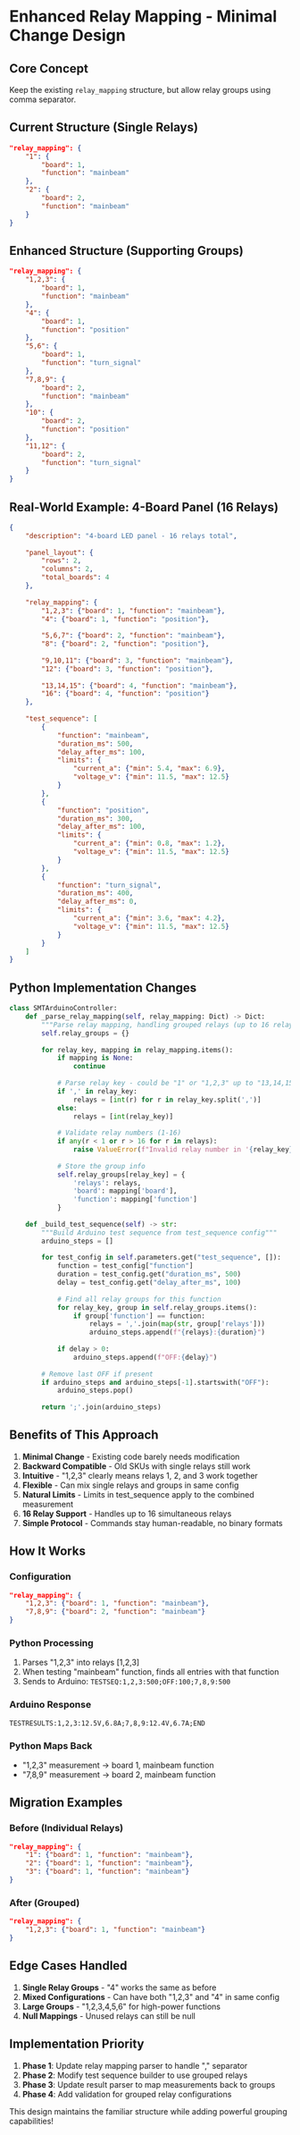 # Enhanced Relay Mapping - Minimal Change Design

## Core Concept
Keep the existing `relay_mapping` structure, but allow relay groups using comma separator.

## Current Structure (Single Relays)
```json
"relay_mapping": {
    "1": {
        "board": 1,
        "function": "mainbeam"
    },
    "2": {
        "board": 2,
        "function": "mainbeam"
    }
}
```

## Enhanced Structure (Supporting Groups)
```json
"relay_mapping": {
    "1,2,3": {
        "board": 1,
        "function": "mainbeam"
    },
    "4": {
        "board": 1,
        "function": "position"
    },
    "5,6": {
        "board": 1,
        "function": "turn_signal"
    },
    "7,8,9": {
        "board": 2,
        "function": "mainbeam"
    },
    "10": {
        "board": 2,
        "function": "position"
    },
    "11,12": {
        "board": 2,
        "function": "turn_signal"
    }
}
```

## Real-World Example: 4-Board Panel (16 Relays)
```json
{
    "description": "4-board LED panel - 16 relays total",
    
    "panel_layout": {
        "rows": 2,
        "columns": 2,
        "total_boards": 4
    },
    
    "relay_mapping": {
        "1,2,3": {"board": 1, "function": "mainbeam"},
        "4": {"board": 1, "function": "position"},
        
        "5,6,7": {"board": 2, "function": "mainbeam"},
        "8": {"board": 2, "function": "position"},
        
        "9,10,11": {"board": 3, "function": "mainbeam"},
        "12": {"board": 3, "function": "position"},
        
        "13,14,15": {"board": 4, "function": "mainbeam"},
        "16": {"board": 4, "function": "position"}
    },
    
    "test_sequence": [
        {
            "function": "mainbeam",
            "duration_ms": 500,
            "delay_after_ms": 100,
            "limits": {
                "current_a": {"min": 5.4, "max": 6.9},
                "voltage_v": {"min": 11.5, "max": 12.5}
            }
        },
        {
            "function": "position",
            "duration_ms": 300,
            "delay_after_ms": 100,
            "limits": {
                "current_a": {"min": 0.8, "max": 1.2},
                "voltage_v": {"min": 11.5, "max": 12.5}
            }
        },
        {
            "function": "turn_signal",
            "duration_ms": 400,
            "delay_after_ms": 0,
            "limits": {
                "current_a": {"min": 3.6, "max": 4.2},
                "voltage_v": {"min": 11.5, "max": 12.5}
            }
        }
    ]
}
```

## Python Implementation Changes

```python
class SMTArduinoController:
    def _parse_relay_mapping(self, relay_mapping: Dict) -> Dict:
        """Parse relay mapping, handling grouped relays (up to 16 relays)"""
        self.relay_groups = {}
        
        for relay_key, mapping in relay_mapping.items():
            if mapping is None:
                continue
                
            # Parse relay key - could be "1" or "1,2,3" up to "13,14,15,16"
            if ',' in relay_key:
                relays = [int(r) for r in relay_key.split(',')]
            else:
                relays = [int(relay_key)]
            
            # Validate relay numbers (1-16)
            if any(r < 1 or r > 16 for r in relays):
                raise ValueError(f"Invalid relay number in '{relay_key}' - must be 1-16")
            
            # Store the group info
            self.relay_groups[relay_key] = {
                'relays': relays,
                'board': mapping['board'],
                'function': mapping['function']
            }
    
    def _build_test_sequence(self) -> str:
        """Build Arduino test sequence from test_sequence config"""
        arduino_steps = []
        
        for test_config in self.parameters.get("test_sequence", []):
            function = test_config["function"]
            duration = test_config.get("duration_ms", 500)
            delay = test_config.get("delay_after_ms", 100)
            
            # Find all relay groups for this function
            for relay_key, group in self.relay_groups.items():
                if group['function'] == function:
                    relays = ','.join(map(str, group['relays']))
                    arduino_steps.append(f"{relays}:{duration}")
                    
            if delay > 0:
                arduino_steps.append(f"OFF:{delay}")
        
        # Remove last OFF if present
        if arduino_steps and arduino_steps[-1].startswith("OFF"):
            arduino_steps.pop()
        
        return ';'.join(arduino_steps)
```

## Benefits of This Approach

1. **Minimal Change** - Existing code barely needs modification
2. **Backward Compatible** - Old SKUs with single relays still work
3. **Intuitive** - "1,2,3" clearly means relays 1, 2, and 3 work together
4. **Flexible** - Can mix single relays and groups in same config
5. **Natural Limits** - Limits in test_sequence apply to the combined measurement
6. **16 Relay Support** - Handles up to 16 simultaneous relays
7. **Simple Protocol** - Commands stay human-readable, no binary formats

## How It Works

### Configuration
```json
"relay_mapping": {
    "1,2,3": {"board": 1, "function": "mainbeam"},
    "7,8,9": {"board": 2, "function": "mainbeam"}
}
```

### Python Processing
1. Parses "1,2,3" into relays [1,2,3]
2. When testing "mainbeam" function, finds all entries with that function
3. Sends to Arduino: `TESTSEQ:1,2,3:500;OFF:100;7,8,9:500`

### Arduino Response
```
TESTRESULTS:1,2,3:12.5V,6.8A;7,8,9:12.4V,6.7A;END
```

### Python Maps Back
- "1,2,3" measurement → board 1, mainbeam function
- "7,8,9" measurement → board 2, mainbeam function

## Migration Examples

### Before (Individual Relays)
```json
"relay_mapping": {
    "1": {"board": 1, "function": "mainbeam"},
    "2": {"board": 1, "function": "mainbeam"},
    "3": {"board": 1, "function": "mainbeam"}
}
```

### After (Grouped)
```json
"relay_mapping": {
    "1,2,3": {"board": 1, "function": "mainbeam"}
}
```

## Edge Cases Handled

1. **Single Relay Groups** - "4" works the same as before
2. **Mixed Configurations** - Can have both "1,2,3" and "4" in same config
3. **Large Groups** - "1,2,3,4,5,6" for high-power functions
4. **Null Mappings** - Unused relays can still be null

## Implementation Priority

1. **Phase 1**: Update relay mapping parser to handle "," separator
2. **Phase 2**: Modify test sequence builder to use grouped relays
3. **Phase 3**: Update result parser to map measurements back to groups
4. **Phase 4**: Add validation for grouped relay configurations

This design maintains the familiar structure while adding powerful grouping capabilities!
